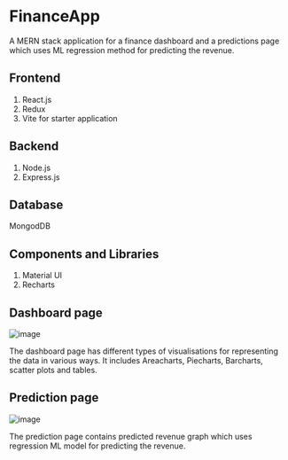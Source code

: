 # FinanceApp

A MERN stack application for a finance dashboard and a predictions page which uses ML regression method for predicting the revenue.

## Frontend
1. React.js
2. Redux
3. Vite for starter application

## Backend
1. Node.js
2. Express.js

## Database
MongodDB

## Components and Libraries
1. Material UI
2. Recharts

## Dashboard page
![image](https://github.com/mounicauddagiri/FinanceApp/assets/27152495/c9995f63-11a2-4828-8c08-ff2c9f728c92)

The dashboard page has different types of visualisations for representing the data in various ways. It includes Areacharts, Piecharts, Barcharts, scatter plots and tables.

## Prediction page
![image](https://github.com/mounicauddagiri/FinanceApp/assets/27152495/8a33e19d-cf8c-43c1-bd61-5d341038bd8d)

The prediction page contains predicted revenue graph which uses regression ML model for predicting the revenue.
